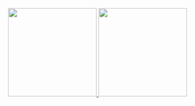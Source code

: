 <div align="center">
  <a href="https://github.com/ra96678">
  <img height="180em" src="https://github-readme-stats.vercel.app/api?username=ra96678&show_icons=false&theme=dark&include_all_commits=true&count_private=true"/>
  <img height="180em" src="https://github-readme-stats.vercel.app/api/top-langs/?username=ra96678&layout=compact&langs_count=7&theme=dark"/>
</div>

